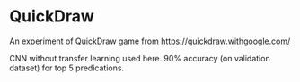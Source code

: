 # QuickDraw
An experiment of QuickDraw game from https://quickdraw.withgoogle.com/

CNN without transfer learning used here. 90% accuracy (on validation dataset) for top 5 predications.
